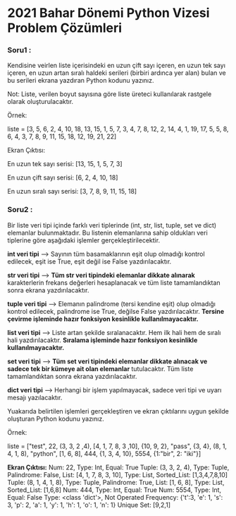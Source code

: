 # 2021 Bahar Dönemi Python Vizesi Problem Çözümleri

### Soru1 :

Kendisine veirlen liste içerisindeki en uzun çift sayı içeren, en uzun tek sayı içeren, en uzun artan sıralı haldeki serileri (birbiri ardınca yer alan) bulan ve bu serileri ekrana yazdıran Python kodunu yazınız.

Not: Liste, verilen boyut sayısına göre liste üreteci kullanılarak rastgele olarak oluşturulacaktır.

Örnek:

liste = [3, 5, 6, 2, 4, 10, 18, 13, 15, 1, 5, 7, 3, 4, 7, 8, 12, 2, 14, 4, 1, 19, 17, 5, 5, 8, 6, 4, 3, 7, 8, 9, 11, 15, 18, 12, 19, 21, 22]

Ekran Çıktısı:

En uzun tek sayı serisi: [13, 15, 1, 5, 7, 3]

En uzun çift sayı serisi: [6, 2, 4, 10, 18]

En uzun sıralı sayı serisi: [3, 7, 8, 9, 11, 15, 18]

### Soru2 :

Bir liste veri tipi içinde farklı veri tiplerinde (int, str, list, tuple, set ve dict) elemanlar bulunmaktadır. Bu listenin elemanlarına sahip oldukları veri tiplerine göre aşağıdaki işlemler gerçekleştirilecektir.

**int veri tipi** --> Sayının tüm basamaklarının eşit olup olmadığı kontrol edilecek, eşit ise True, eşit değil ise False yazdırılacaktır.

**str veri tipi** --> **Tüm str veri tipindeki elemanlar dikkate alınarak** karakterlerin frekans değerleri hesaplanacak ve tüm liste tamamlandıktan sonra ekrana yazdırılacaktır.

**tuple veri tipi** --> Elemanın palindrome (tersi kendine eşit) olup olmadığı kontrol edilecek, palindrome ise True, değilse False yazdırılacaktır. **Tersine çevirme işleminde hazır fonksiyon kesinlikle kullanılmayacaktır.**

**list veri tipi** --> Liste artan şekilde sıralanacaktır. Hem ilk hali hem de sıralı hali yazdırılacaktır. **Sıralama işleminde hazır fonksiyon kesinlikle kullanılmayacaktır.**

**set veri tipi** --> **Tüm set veri tipindeki elemanlar dikkate alınacak ve sadece tek bir kümeye ait olan elemanlar** tutulacaktır. Tüm liste tamamlandıktan sonra ekrana yazdırılacaktır.

**dict veri tipi** --> Herhangi bir işlem yapılmayacak, sadece veri tipi ve uyarı mesajı yazılacaktır.

Yuakarıda belirtilen işlemleri gerçekleştiren ve ekran çıktılarını uygun şekilde oluşturan Python kodunu yazınız.

Örnek:

liste = ["test", 22, (3, 3, 2 ,4), [4, 1, 7, 8, 3 ,10], {10, 9, 2}, "pass", {3, 4}, (8, 1, 4, 1, 8), "python", [1, 6, 8], 444, {1, 3, 4, 10}, 5554, {1:"bir", 2: "iki"}]

**Ekran Çıktısı:**
Num: 22, Type: Int, Equal: True
Tuple: (3, 3, 2, 4), Type: Tuple, Palindrome: False,
List: [4, 1, 7, 8, 3, 10], Type: List, Sorted_List: [1,3,4,7,8,10]
Tuple: (8, 1, 4, 1, 8), Type: Tuple, Palindrome: True,
List: [1, 6, 8], Type: List, Sorted_List: [1,6,8]
Num: 444, Type: Int, Equal: True
Num: 5554, Type: Int, Equal: False
Type: <class 'dict'>, Not Operated
Frequency: {'t':3, 'e': 1, 's': 3, 'p': 2, 'a': 1, 'y': 1, 'h': 1, 'o': 1, 'n': 1}
Unique Set: [9,2,1]
